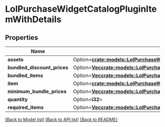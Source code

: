 # LolPurchaseWidgetCatalogPluginItemWithDetails

## Properties

Name | Type | Description | Notes
------------ | ------------- | ------------- | -------------
**assets** | Option<[**crate::models::LolPurchaseWidgetCatalogPluginItemAssets**](LolPurchaseWidgetCatalogPluginItemAssets.md)> |  | [optional]
**bundled_discount_prices** | Option<[**Vec<crate::models::LolPurchaseWidgetCatalogPluginPrice>**](LolPurchaseWidgetCatalogPluginPrice.md)> |  | [optional]
**bundled_items** | Option<[**Vec<crate::models::LolPurchaseWidgetCatalogPluginItemWithDetails>**](LolPurchaseWidgetCatalogPluginItemWithDetails.md)> |  | [optional]
**item** | Option<[**crate::models::LolPurchaseWidgetCatalogPluginItem**](LolPurchaseWidgetCatalogPluginItem.md)> |  | [optional]
**minimum_bundle_prices** | Option<[**Vec<crate::models::LolPurchaseWidgetCatalogPluginPrice>**](LolPurchaseWidgetCatalogPluginPrice.md)> |  | [optional]
**quantity** | Option<**i32**> |  | [optional]
**required_items** | Option<[**Vec<crate::models::LolPurchaseWidgetCatalogPluginItemWithDetails>**](LolPurchaseWidgetCatalogPluginItemWithDetails.md)> |  | [optional]

[[Back to Model list]](../README.md#documentation-for-models) [[Back to API list]](../README.md#documentation-for-api-endpoints) [[Back to README]](../README.md)


